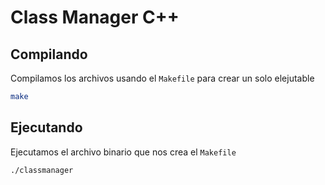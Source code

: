 # Class Manager C++

## Compilando
Compilamos los archivos usando el `Makefile` para crear un solo elejutable
```bash
make
```

## Ejecutando
Ejecutamos el archivo binario que nos crea el `Makefile`
```bash
./classmanager
```
